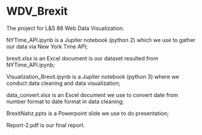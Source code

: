 # WDV_Brexit
The project for L&amp;S 88 Web Data Visualization.

NYTime_API.ipynb is a Jupiter notebook (python 2) which we use to gather our data via New York Time API;

brexit.xlsx is an Excel document is our dataset resulted from NYTime_API.ipynb;

Visualization_Brexit.ipynb is a Jupiter notebook (python 3) where we conduct data cleaning and data visualization;

data_convert.xlsx is an Excel document we use to convert date from number format to date format in data cleaning;

BrexitNahz.pptx is a Powerpoint slide we use to do presentation;

Report-2.pdf is our final report.
